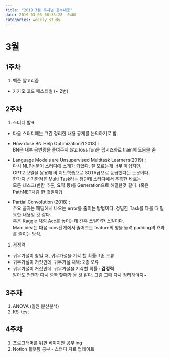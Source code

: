 ```yaml
---
title: "2019 3월 주차별 공부내용"
date: 2019-03-03 00:33:28 -0400
categories: weekly_study
---
```


# 3월

## 1주차
1) 백준 알고리즘
- 카카오 코드 페스티벌 (~ 2번)

## 2주차
1) 스터디 발표<br>
  - 다음 스터디때는 그간 정리한 내용 공개를 논의하기로 함.<br>
  - How dose BN Help Optimization?(2018) :<br>
      BN은 내부 공변량을 줄여주지 않고 loss fun을 립시츠화로 train에 도움을 줌 <br>
      
  - Language Models are Unsupervised Multitask Learners(2019) : <br>
      다시 NLP논문이 스터디에 소개가 되었다. 잘 모르는게 너무 아쉽지만,<br>
      GPT2 모델을 응용해 비 지도학습으로 SOTA급으로 등급했다는 논문이다. <br>
      한가지 신기한점은 Multi Task라는 점인데 스터디에서 추축한 바로는<br>
      모든 테스크(빈칸 추론, 요약 등)를 Generation으로 해결한것 같다. (혹은 PathNET처럼 한 것일까?)<br>
  
  - Partial Convolution (2018) :<br>
      주요 골자는 패딩에서 나오는 error를 줄이는 방법이다. 정밀한 Task를 다룰 때 필요한 내용일 것 같다.<br>
      혹은 Kaggle 처럼 Acc를 높이는데 간혹 쓰일만한 스킬이다. <br>
      Main idea는 다음 conv단계에서 줄어드는 feature의 양을 늘려 padding의 효과를 줄이는 방식.
       
  
2) 검정력<br>
  - 귀무가설이 참일 때, 귀무가설을 기각 할 확률: 1종 오류
  - 귀무가설이 거짓인데, 귀무가설 채택: 2종 오류
  - 귀무가설이 거짓인데, 귀무가설을 기각할 확률 : <strong>검정력</strong> <br>
  알아도 언젠가 다시 깜빡 할때가 올 것 같다. 그럼 그때 다시 정리해야지~
  
## 3주차 

1) ANOVA (일원 분산분석) <br>
2) KS-test <br>

## 4주차
1) 프로그래머를 위한 베이지안 공부 ing <br>
2) Notion 플랫폼 공부 - 스터디 자료 업데이트 <br>
